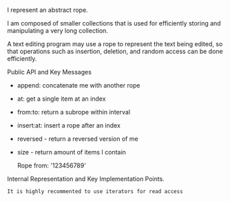 I represent an abstract rope.

I am composed of smaller collections that is used for efficiently storing and manipulating a very long collection.

A text editing program may use a rope to represent the text being edited, so that operations such as insertion, deletion, and random access can be done efficiently.


Public API and Key Messages

- append: concatenate me with another rope
- at: get a single item at an index
- from:to: return a subrope within interval
- insert:at: insert a rope after an index
- reversed - return a reversed version of me
- size - return amount of items I contain

   Rope from: '123456789'
 
Internal Representation and Key Implementation Points.

	It is highly recommented to use iterators for read access
